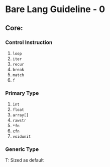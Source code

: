 # Bare Lang Guideline - 0

## Core:

### Control Instruction

1. `loop`
1. `iter`
1. `recur`
1. `break`
1. `match`
1. `f`



### Primary Type

1. `int`
1. `float`
1. `array[]`
1. `rawstr`
1. `*fn`
1. `cfn`
1. `voidunit`

### Generic Type

T: Sized as default
